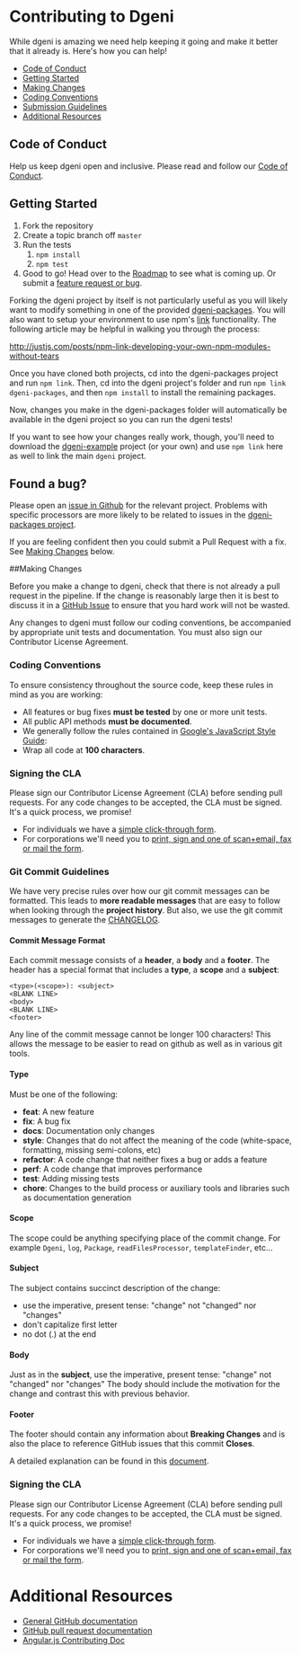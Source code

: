 # Contributing to Dgeni
While dgeni is amazing we need help keeping it going and make it better that it already is. Here's how you can help!

- [Code of Conduct](#code-of-conduct)
- [Getting Started](#getting-started)
- [Making Changes](#making-changes)
- [Coding Conventions](#coding-conventions)
- [Submission Guidelines](#submission-guidelines)
- [Additional Resources](#additional-resources)


## Code of Conduct

Help us keep dgeni open and inclusive. Please read and follow our [Code of Conduct][coc].


## Getting Started

1. Fork the repository
2. Create a topic branch off `master`
2. Run the tests
	1. `npm install`
	2. `npm test`
3. Good to go! Head over to the [Roadmap](roadmap) to see what is coming up.
   Or submit a [feature request or bug](issues).

Forking the dgeni project by itself is not particularly useful as you will likely want to modify
something in one of the provided [dgeni-packages](https://github.com/angular/dgeni-packages). You
will also want to setup your environment to use npm's [link](https://docs.npmjs.com/cli/link)
functionality. The following article may be helpful in walking you through the process:

http://justjs.com/posts/npm-link-developing-your-own-npm-modules-without-tears

Once you have cloned both projects, cd into the dgeni-packages project and run `npm link`. Then, cd
into the dgeni project's folder and run `npm link dgeni-packages`, and then `npm install` to install
the remaining packages.

Now, changes you make in the dgeni-packages folder will automatically be available in the dgeni
project so you can run the dgeni tests!

If you want to see how your changes really work, though, you'll need to download the
[dgeni-example](https://github.com/angular/dgeni-example) project (or your own) and use `npm link`
here as well to link the main `dgeni` project.
 
## Found a bug?

Please open an [issue in Github](issues) for the relevant project. Problems with specific processors are more
likely to be related to issues in the [dgeni-packages project](dgeni-packages).

If you are feeling confident then you could submit a Pull Request with a fix. See [Making Changes](#making-changes) below.

##Making Changes

Before you make a change to dgeni, check that there is not already a pull request in the pipeline.
If the change is reasonably large then it is best to discuss it in a [GitHub Issue](issue) to ensure
that you hard work will not be wasted.

Any changes to dgeni must follow our coding conventions, be accompanied by appropriate unit tests and documentation. You must also sign our Contributor License Agreement.


### Coding Conventions

To ensure consistency throughout the source code, keep these rules in mind as you are working:

* All features or bug fixes **must be tested** by one or more unit tests.
* All public API methods **must be documented**.
* We generally follow the rules contained in [Google's JavaScript Style Guide][js-style-guide]:
* Wrap all code at **100 characters**.


### Signing the CLA

Please sign our Contributor License Agreement (CLA) before sending pull requests. For any code
changes to be accepted, the CLA must be signed. It's a quick process, we promise!

* For individuals we have a [simple click-through form][individual-cla].
* For corporations we'll need you to
  [print, sign and one of scan+email, fax or mail the form][corporate-cla].

### Git Commit Guidelines

We have very precise rules over how our git commit messages can be formatted.  This leads to **more
readable messages** that are easy to follow when looking through the **project history**.  But also,
we use the git commit messages to generate the [CHANGELOG](changelog).

#### Commit Message Format
Each commit message consists of a **header**, a **body** and a **footer**.  The header has a special
format that includes a **type**, a **scope** and a **subject**:

```
<type>(<scope>): <subject>
<BLANK LINE>
<body>
<BLANK LINE>
<footer>
```

Any line of the commit message cannot be longer 100 characters! This allows the message to be easier
to read on github as well as in various git tools.

#### Type
Must be one of the following:

* **feat**: A new feature
* **fix**: A bug fix
* **docs**: Documentation only changes
* **style**: Changes that do not affect the meaning of the code (white-space, formatting, missing
  semi-colons, etc)
* **refactor**: A code change that neither fixes a bug or adds a feature
* **perf**: A code change that improves performance
* **test**: Adding missing tests
* **chore**: Changes to the build process or auxiliary tools and libraries such as documentation
  generation

#### Scope
The scope could be anything specifying place of the commit change. For example `Dgeni`,
`log`, `Package`, `readFilesProcessor`, `templateFinder`, etc...

#### Subject
The subject contains succinct description of the change:

* use the imperative, present tense: "change" not "changed" nor "changes"
* don't capitalize first letter
* no dot (.) at the end

#### Body
Just as in the **subject**, use the imperative, present tense: "change" not "changed" nor "changes"
The body should include the motivation for the change and contrast this with previous behavior.

#### Footer
The footer should contain any information about **Breaking Changes** and is also the place to
reference GitHub issues that this commit **Closes**.


A detailed explanation can be found in this [document][commit-message-format].

### Signing the CLA

Please sign our Contributor License Agreement (CLA) before sending pull requests. For any code
changes to be accepted, the CLA must be signed. It's a quick process, we promise!

* For individuals we have a [simple click-through form][individual-cla].
* For corporations we'll need you to
  [print, sign and one of scan+email, fax or mail the form][corporate-cla].

# Additional Resources</a>

* [General GitHub documentation](http://help.github.com/)
* [GitHub pull request documentation](http://help.github.com/send-pull-requests/)
* [Angular.js Contributing Doc](https://github.com/angular/angular.js/blob/CONTRIBUTING.md)

[roadmap]: http://github.com/angular/dgeni/blob/master/ROADMAP.md
[issues]: https://github.com/angular/dgeni/issues?state=open
[dgeni-packages]: https://github.com/angular/dgeni-packages
[js-style-guide]: http://google-styleguide.googlecode.com/svn/trunk/javascriptguide.xml
[changelog]: https://github.com/angular/dgeni/blob/master/CHANGELOG.md
[commit-message-format]: https://docs.google.com/document/d/1QrDFcIiPjSLDn3EL15IJygNPiHORgU1_OOAqWjiDU5Y/edit#
[corporate-cla]: http://code.google.com/legal/corporate-cla-v1.0.html
[individual-cla]: http://code.google.com/legal/individual-cla-v1.0.html
[coc]: https://github.com/angular/code-of-conduct/blob/master/CODE_OF_CONDUCT.md
